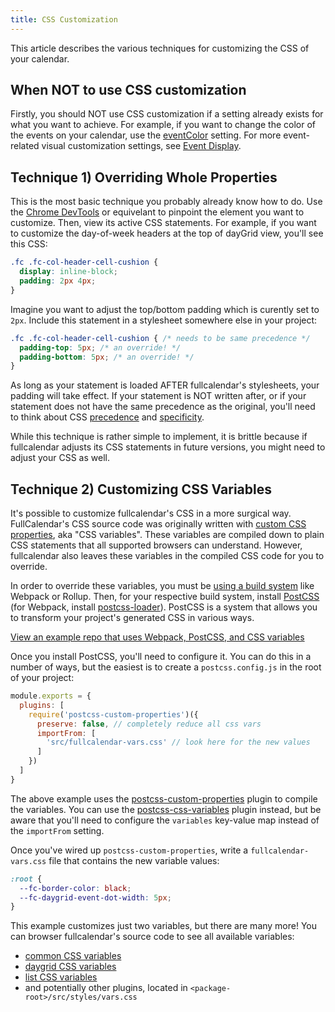 ```yaml
---
title: CSS Customization
---
```


This article describes the various techniques for customizing the CSS of your calendar.


## When NOT to use CSS customization

Firstly, you should NOT use CSS customization if a setting already exists for what you want to achieve. For example, if you want to change the color of the events on your calendar, use the [eventColor](eventColor) setting. For more event-related visual customization settings, see [Event Display](event-display).


## Technique 1) Overriding Whole Properties

This is the most basic technique you probably already know how to do. Use the [Chrome DevTools](https://developers.google.com/web/tools/chrome-devtools/css) or equivelant to pinpoint the element you want to customize. Then, view its active CSS statements. For example, if you want to customize the day-of-week headers at the top of dayGrid view, you'll see this CSS:

```css
.fc .fc-col-header-cell-cushion {
  display: inline-block;
  padding: 2px 4px;
}
```

Imagine you want to adjust the top/bottom padding which is curently set to `2px`. Include this statement in a stylesheet somewhere else in your project:

```css
.fc .fc-col-header-cell-cushion { /* needs to be same precedence */
  padding-top: 5px; /* an override! */
  padding-bottom: 5px; /* an override! */
}
```

As long as your statement is loaded AFTER fullcalendar's stylesheets, your padding will take effect. If your statement is NOT written after, or if your statement does not have the same precedence as the original, you'll need to think about CSS [precedence](https://css-tricks.com/precedence-css-order-css-matters/) and [specificity](https://css-tricks.com/specifics-on-css-specificity/).

While this technique is rather simple to implement, it is brittle because if fullcalendar adjusts its CSS statements in future versions, you might need to adjust your CSS as well.


<h2 id='css-variables'>Technique 2) Customizing CSS Variables</h2>

It's possible to customize fullcalendar's CSS in a more surgical way. FullCalendar's CSS source code was originally written with [custom CSS properties](https://developer.mozilla.org/en-US/docs/Web/CSS/--*), aka "CSS variables". These variables are compiled down to plain CSS statements that all supported browsers can understand. However, fullcalendar also leaves these variables in the compiled CSS code for you to override.

In order to override these variables, you must be [using a build system](initialize-es6) like Webpack or Rollup. Then, for your respective build system, install [PostCSS](https://postcss.org/) (for Webpack, install [postcss-loader](https://webpack.js.org/loaders/postcss-loader/)). PostCSS is a system that allows you to transform your project's generated CSS in various ways.

<a href='https://github.com/fullcalendar/fullcalendar-example-projects/tree/v5/webpack' class='more-link'>View an example repo that uses Webpack, PostCSS, and CSS variables</a>

Once you install PostCSS, you'll need to configure it. You can do this in a number of ways, but the easiest is to create a `postcss.config.js` in the root of your project:

```js
module.exports = {
  plugins: [
    require('postcss-custom-properties')({
      preserve: false, // completely reduce all css vars
      importFrom: [
        'src/fullcalendar-vars.css' // look here for the new values
      ]
    })
  ]
}
```

The above example uses the [postcss-custom-properties](https://github.com/postcss/postcss-custom-properties) plugin to compile the variables. You can use the [postcss-css-variables](https://github.com/MadLittleMods/postcss-css-variables) plugin instead, but be aware that you'll need to configure the `variables` key-value map instead of the `importFrom` setting.

Once you've wired up `postcss-custom-properties`, write a `fullcalendar-vars.css` file that contains the new variable values:

```css
:root {
  --fc-border-color: black;
  --fc-daygrid-event-dot-width: 5px;
}
```

This example customizes just two variables, but there are many more! You can browser fullcalendar's source code to see all available variables:

- [common CSS variables](https://github.com/fullcalendar/fullcalendar/blob/master/packages/common/src/styles/vars.css)
- [daygrid CSS variables](https://github.com/fullcalendar/fullcalendar/blob/master/packages/daygrid/src/styles/vars.css)
- [list CSS variables](https://github.com/fullcalendar/fullcalendar/blob/master/packages/list/src/styles/vars.css)
- and potentially other plugins, located in `<package-root>/src/styles/vars.css`
